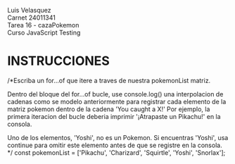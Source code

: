 Luis Velasquez  
Carnet 24011341  
Tarea 16 - cazaPokemon  
Curso JavaScript Testing  

#  INSTRUCCIONES
/*Escriba un for...of que itere a traves de nuestra pokemonList matriz.

Dentro del bloque del for...of bucle, use console.log() una interpolacion 
de cadenas como se modelo anteriormente para registrar cada elemento de la 
matriz pokemon dentro de la cadena 'You caught a X!' 
Por ejemplo, la primera iteracion del bucle deberia imprimir 
'¡Atrapaste un Pikachu!' en la consola.

Uno de los elementos, 'Yoshi', no es un Pokemon. 
Si encuentras 'Yoshi', usa continue para omitir este elemento antes de que 
se registre en la consola.
*/
const pokemonList = ['Pikachu', 'Charizard', 'Squirtle', 'Yoshi', 'Snorlax'];